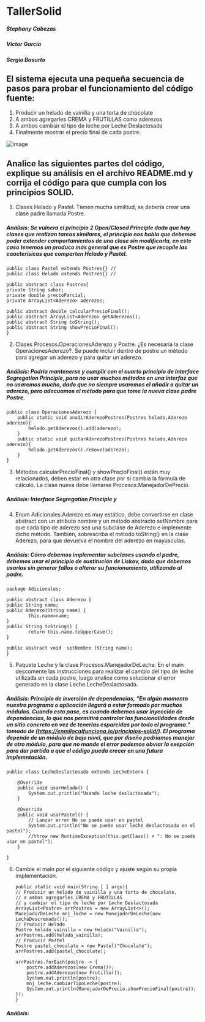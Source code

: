 
# TallerSolid

##### Stephany Cabezas
##### Victor García
##### Sergio Basurto

## El sistema ejecuta una pequeña secuencia de pasos para probar el funcionamiento del código fuente:
 1.	Producir un helado de vainilla y una torta de chocolate
 2.	A ambos agregarles CREMA y FRUTILLAS como aderezos 
 3.	A ambos cambiar el tipo de leche por Leche Deslactosada
 4.	Finalmente mostrar el precio final de cada postre.

![image](https://user-images.githubusercontent.com/35089326/172727233-262ec06e-f3a0-448f-8b16-9bf38336f1fc.png)


## Analice las siguientes partes del código, explique su análisis en el archivo README.md y corrija el código para que cumpla con los principios SOLID.
 1.	Clases Helado y Pastel. Tienen mucha similitud, se debería crear una clase padre llamada Postre.
 
  ##### Análisis: Se vulnera el principio 2 Open/Closed Principle dado que hay clases que realizan tareas similares, el principio nos habla que debemos poder extender comportamientos de una clase sin modificarla, en este caso tenemos un produco más general que es Postre que recopile las caacterísicas que comparten Helado y Pastel. 
  ```
  public class Pastel extends Postres{} //
  public class Helado extends Postres{} //
  
  public abstract class Postres{
  private String sabor;
  private double precioParcial;
  private ArrayList<Aderezo> aderezos;
  
  public abstract double calcularPrecioFinal();
  public abstract ArrayList<Aderezo> getAderezos();
  public abstract String toString();
  public abstract String showPrecioFinal();
  }
  ```
  
2.	Clases Procesos.OperacionesAderezo y Postre. ¿Es necesaria la clase OperacionesAderezo?. Se puede incluir dentro de postre un método para agregar un aderezo y para quitar un aderezo.

   ##### Análisis: Podria mantenerse y cumplir con el cuarto principio de Interface Segregation Principle, para no usar muchos métodos en una interfaz que no usaremos mucho, dado que no siempre usaremos el añadir o quitar un aderezo, pero adecuamos el método para que tome la nueva clase padre Postre.

```
public class OperacionesAderezo {
    public static void anadirAderezoPostres(Postres helado,Aderezo aderezo){
        helado.getAderezos().add(aderezo);
    }
    public static void quitarAderezoPostres(Postres helado,Aderezo aderezo){
        helado.getAderezos().remove(aderezo);
    }
}
```

 3.	Métodos calcularPrecioFinal() y  showPrecioFinal() están muy relacionados, deben estar en otra clase por si cambia la fórmula de cálculo. La clase nueva debe llamarse Procesos.ManejadorDePrecio.

  ##### Análisis: Interface Segregation Principle y 

 4.	Enum Adicionales.Aderezo es muy estático, debe convertirse en clase abstract con un atributo nombre y un método abstracto setNombre para que cada tipo de aderezo sea una subclase de Aderezo e implemente dicho método. También, sobrescriba el método toString() en la clase Aderezo, para que devuelva el nombre del aderezo en mayúsculas.

  ##### Análisis: Cómo debemos implementar subclases usando el padre, debemos usar el principio de sustitución de Liskov, dado que debemos usarlas sin generar fallos o alterar su funcionamiento, utilizando al padre.
  
```
package Adicionales;

public abstract class Aderezo {
public String name;
public Aderezo(String name) {
		this.name=name;
}
public String toString() {
        return this.name.toUpperCase();
}
	 
public abstract void  setNombre (String name);	 
}
```

 5.	Paquete Leche y la clase Procesos.ManejadorDeLeche. En el main descomente las instrucciones para realizar el cambio del tipo de leche utilizada en cada postre, luego analice como solucionar el error generado en la clase Leche.LecheDeslactosada.

   ##### Análisis: Principio de inversión de dependencias, "En algún momento nuestro programa o aplicación llegará a estar formado por muchos módulos. Cuando esto pase, es cuando debemos usar inyección de dependencias, lo que nos permitirá controlar las funcionalidades desde un sitio concreto en vez de tenerlas esparcidas por todo el programa." tomado de (https://enmilocalfunciona.io/principios-solid/). El programa depende de un módulo de bajo nivel, que por diseño podriamos manejar de otro módulo, para que no mande el error podemos obviar la exepción para dar partida a que el código pueda crecer en una futura implemntación. 
```
public class LecheDeslactosada extends LecheEntera {
    
    @Override
    public void usarHelado() {
        System.out.println("Usando leche deslactosada");
    }

    @Override
    public void usarPastel() {
        // Lanzar error No se puede usar en pastel
    	System.out.println("No se puede usar leche deslactosada en el pastel");
    	//throw new RuntimeException(this.getClass() + ": No se puede usar en pastel");
    }
        
}
```
6.	Cambie el main por el siguiente código y ajuste según su propia implementación.
 
 
 
        public static void main(String [ ] args){
        // Producir un helado de vainilla y una torta de chocolate, 
        // a ambos agregarles CREMA y FRUTILLAS
        // y cambiar el tipo de leche por Leche Deslactosada
        ArrayList<Postre> arrPostres = new ArrayList<>();
        ManejadorDeLeche mnj_leche = new ManejadorDeLeche(new LecheDescremada());
        // Producir Helado
        Postre helado_vainilla = new Helado("Vainilla");
        arrPostres.add(helado_vainilla);
        // Producir Pastel
        Postre pastel_chocolate = new Pastel("Chocolate");
        arrPostres.add(pastel_chocolate);
        
        arrPostres.forEach(postre -> {
            postre.addAderezos(new Crema());
            postre.addAderezos(new Frutilla());
            System.out.println(postre);
            mnj_leche.cambiarTipoLeche(postre);
            System.out.println(ManejadorDePrecio.showPrecioFinal(postre));
        });
        }        
     
        
    


 
 #####   Análisis: 
